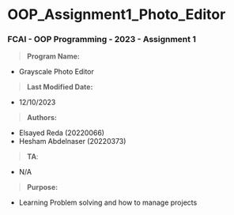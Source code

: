 # OOP_Assignment1_Photo_Editor


### FCAI - OOP Programming - 2023 - Assignment 1

> <b>Program Name:</b>
- Grayscale Photo Editor

> <b>Last Modified Date:</b>
- 12/10/2023

> <b>Authors:</b>
- Elsayed Reda		(20220066)<br>
- Hesham Abdelnaser	(20220373)

> <b>TA</b>:
- N/A

> <b>Purpose:</b>
- Learning Problem solving and how to manage projects
